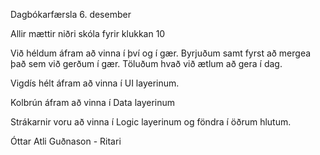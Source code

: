 Dagbókarfærsla 6. desember

Allir mættir niðri skóla fyrir klukkan 10

Við héldum áfram að vinna í því og í gær. Byrjuðum samt fyrst að mergea það sem við gerðum í gær. Töluðum hvað við ætlum að gera í dag.

Vigdís hélt áfram að vinna í UI layerinum. 

Kolbrún áfram að vinna í Data layerinum 

Strákarnir voru að vinna í Logic layerinum og föndra í öðrum hlutum.

Óttar Atli Guðnason - Ritari

